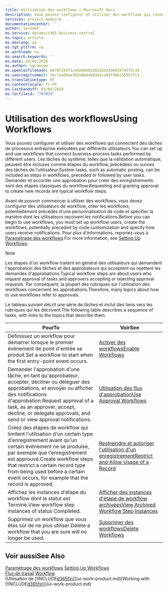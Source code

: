```yaml
---
title: Utilisation des workflows | Microsoft Docs
description: Vous pouvez configurer et utiliser des workflows qui connectent des tâches de processus entreprise exécutées par différents utilisateurs. Les tâches du système, telles que la validation automatique, peuvent être incluses comme étapes du workflow, précédées ou suivies des tâches de l'utilisateur. Demander et accorder une approbation pour créer des enregistrements sont des étapes classiques du workflow.
services: project-madeira
documentationcenter: ''
author: SorenGP
ms.service: dynamics365-business-central
ms.topic: article
ms.devlang: na
ms.tgt_pltfrm: na
ms.workload: na
ms.search.keywords: ''
ms.date: 10/01/2018
ms.author: sgroespe
ms.openlocfilehash: b978f263f1ce6e08803202a5d2d3691974575c38
ms.sourcegitcommit: 1bcfaa99ea302e6b84b8361ca02730b135557fc1
ms.translationtype: HT
ms.contentlocale: fr-FR
ms.lasthandoff: 03/08/2019
ms.locfileid: "797029"
---
```

# <a name="using-workflows"></a><span data-ttu-id="1a771-105">Utilisation des workflows</span><span class="sxs-lookup"><span data-stu-id="1a771-105">Using Workflows</span></span>
<span data-ttu-id="1a771-106">Vous pouvez configurer et utiliser des workflows qui connectent des tâches de processus entreprise exécutées par différents utilisateurs.</span><span class="sxs-lookup"><span data-stu-id="1a771-106">You can set up and use workflows that connect business-process tasks performed by different users.</span></span> <span data-ttu-id="1a771-107">Les tâches du système, telles que la validation automatique, peuvent être incluses comme étapes du workflow, précédées ou suivies des tâches de l'utilisateur.</span><span class="sxs-lookup"><span data-stu-id="1a771-107">System tasks, such as automatic posting, can be included as steps in workflows, preceded or followed by user tasks.</span></span> <span data-ttu-id="1a771-108">Demander et accorder une approbation pour créer des enregistrements sont des étapes classiques du workflow.</span><span class="sxs-lookup"><span data-stu-id="1a771-108">Requesting and granting approval to create new records are typical workflow steps.</span></span>  

 <span data-ttu-id="1a771-109">Avant de pouvoir commencer à utiliser des workflows, vous devez configurer des utilisateurs de workflow, créer les workflows, potentiellement précédés d'une personnalisation de code et spécifier la manière dont les utilisateurs reçoivent les notifications.</span><span class="sxs-lookup"><span data-stu-id="1a771-109">Before you can begin to use workflows, you must set up workflow users, create the workflows, potentially preceded by code customization and specify how users receive notifications.</span></span> <span data-ttu-id="1a771-110">Pour plus d'informations, reportez-vous à [Paramétrage des workflows](across-set-up-workflows.md).</span><span class="sxs-lookup"><span data-stu-id="1a771-110">For more information, see [Setting Up Workflows](across-set-up-workflows.md).</span></span>  

> [!NOTE]  
>  <span data-ttu-id="1a771-111">Les étapes d'un workflow traitent en général des utilisateurs qui demandent l'approbation des tâches et des approbateurs qui acceptent ou rejettent les demandes d'approbations.</span><span class="sxs-lookup"><span data-stu-id="1a771-111">Typical workflow steps are about users who request approval of tasks and approvers accepting or rejecting approval requests.</span></span> <span data-ttu-id="1a771-112">Par conséquent, la plupart des rubriques sur l'utilisation des workflows concernent les approbations.</span><span class="sxs-lookup"><span data-stu-id="1a771-112">Therefore, many topics about how to use workflows refer to approvals.</span></span>  

 <span data-ttu-id="1a771-113">Le tableau suivant décrit une série de tâches et inclut des liens vers les rubriques qui les décrivent.</span><span class="sxs-lookup"><span data-stu-id="1a771-113">The following table describes a sequence of tasks, with links to the topics that describe them.</span></span>  

|<span data-ttu-id="1a771-114">**Pour**</span><span class="sxs-lookup"><span data-stu-id="1a771-114">**To**</span></span>|<span data-ttu-id="1a771-115">**Voir**</span><span class="sxs-lookup"><span data-stu-id="1a771-115">**See**</span></span>|  
|------------|-------------|  
|<span data-ttu-id="1a771-116">Définissez un workflow pour démarrer lorsque le premier événement de point d'entrée se produit.</span><span class="sxs-lookup"><span data-stu-id="1a771-116">Set a workflow to start when the first entry-point event occurs.</span></span>|[<span data-ttu-id="1a771-117">Activer des workflows</span><span class="sxs-lookup"><span data-stu-id="1a771-117">Enable Workflows</span></span>](across-how-to-enable-workflows.md)|  
|<span data-ttu-id="1a771-118">Demander l'approbation d'une tâche, en tant qu'approbateur, accepter, décliner ou déléguer des approbations, et envoyer ou afficher des notifications d'approbation.</span><span class="sxs-lookup"><span data-stu-id="1a771-118">Request approval of a task, as an approver, accept, decline, or delegate approvals, and send or view approval notifications.</span></span>|[<span data-ttu-id="1a771-119">Utilisation des flux d'approbation</span><span class="sxs-lookup"><span data-stu-id="1a771-119">Use Approval Workflows</span></span>](across-how-use-approval-workflows.md)|  
|<span data-ttu-id="1a771-120">Créez des étapes de workflow qui limitent l'utilisation d'un certain type d'enregistrement avant qu'un certain événement ne se produise, par exemple que l'enregistrement est approuvé.</span><span class="sxs-lookup"><span data-stu-id="1a771-120">Create workflow steps that restrict a certain record type from being used before a certain event occurs, for example that the record is approved.</span></span>|[<span data-ttu-id="1a771-121">Restreindre et autoriser l'utilisation d'un enregistrement</span><span class="sxs-lookup"><span data-stu-id="1a771-121">Restrict and Allow Usage of a Record</span></span>](across-how-to-restrict-and-allow-usage-of-a-record.md)|  
|<span data-ttu-id="1a771-122">Affichez les instances d'étape du workflow dont le statut est Terminé.</span><span class="sxs-lookup"><span data-stu-id="1a771-122">View workflow step instances of status Completed.</span></span>|[<span data-ttu-id="1a771-123">Afficher des instances d'étape de workflow archivées</span><span class="sxs-lookup"><span data-stu-id="1a771-123">View Archived Workflow Step Instances</span></span>](across-how-to-view-archived-workflow-step-instances.md)|  
|<span data-ttu-id="1a771-124">Supprimez un workflow que vous êtes sûr de ne plus utiliser.</span><span class="sxs-lookup"><span data-stu-id="1a771-124">Delete a workflow that you are sure will no longer be used.</span></span>|[<span data-ttu-id="1a771-125">Supprimer des workflows</span><span class="sxs-lookup"><span data-stu-id="1a771-125">Delete Workflows</span></span>](across-how-to-delete-workflows.md)|  

## <a name="see-also"></a><span data-ttu-id="1a771-126">Voir aussi</span><span class="sxs-lookup"><span data-stu-id="1a771-126">See Also</span></span>  
<span data-ttu-id="1a771-127">[Paramétrage des workflows](across-set-up-workflows.md) </span><span class="sxs-lookup"><span data-stu-id="1a771-127">[Setting Up Workflows](across-set-up-workflows.md) </span></span>  
<span data-ttu-id="1a771-128">[Flux de travail](across-workflow.md) </span><span class="sxs-lookup"><span data-stu-id="1a771-128">[Workflow](across-workflow.md) </span></span>  
<span data-ttu-id="1a771-129">[Utilisation de [!INCLUDE[d365fin](includes/d365fin_md.md)]](ui-work-product.md)</span><span class="sxs-lookup"><span data-stu-id="1a771-129">[Working with [!INCLUDE[d365fin](includes/d365fin_md.md)]](ui-work-product.md)</span></span>
